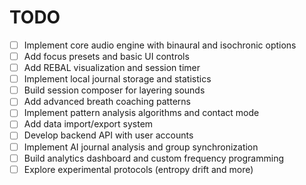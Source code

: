# TODO

- [ ] Implement core audio engine with binaural and isochronic options
- [ ] Add focus presets and basic UI controls
- [ ] Add REBAL visualization and session timer
- [ ] Implement local journal storage and statistics
- [ ] Build session composer for layering sounds
- [ ] Add advanced breath coaching patterns
- [ ] Implement pattern analysis algorithms and contact mode
- [ ] Add data import/export system
- [ ] Develop backend API with user accounts
- [ ] Implement AI journal analysis and group synchronization
- [ ] Build analytics dashboard and custom frequency programming
- [ ] Explore experimental protocols (entropy drift and more)
